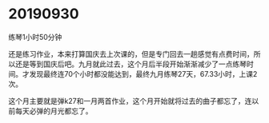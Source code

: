 # 20190930

练琴1小时50分钟

还是练习作业，本来打算国庆去上次课的，但是专门回去一趟感觉有点费时间，所以还是等到国庆后吧。九月就此过去，这个月后半段开始渐渐减少了一点练琴时间。才发现最终连70个小时都没能达到，最终九月练琴27天，67.33小时，上课2次。

这个月主要就是弹k27和一月两首作业，这个月开始就将过去的曲子都忘了，连以前每天必弹的月光都忘了。
